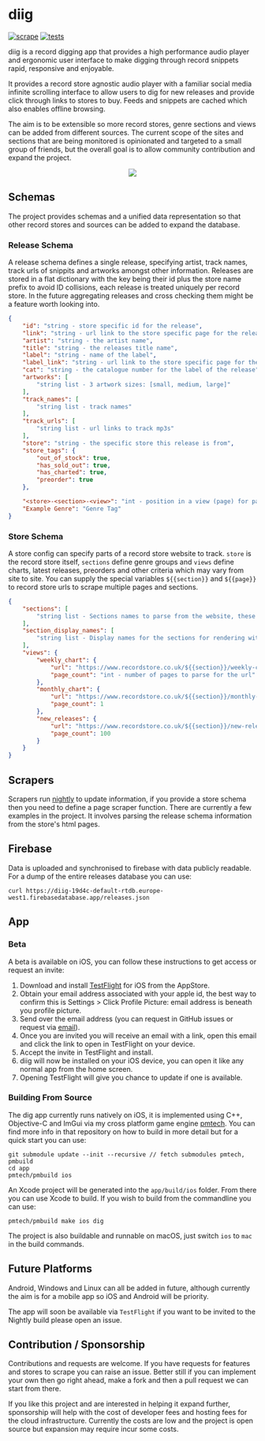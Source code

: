 # diig

[![scrape](https://github.com/polymonster/diig/actions/workflows/scrape.yml/badge.svg)](https://github.com/polymonster/diig/actions/workflows/scrape.yml)
[![tests](https://github.com/polymonster/diig/actions/workflows/release_testflight.yml/badge.svg)](https://github.com/polymonster/diig/actions/workflows/release_testflight.yml)

diig is a record digging app that provides a high performance audio player and ergonomic user interface to make digging through record snippets rapid, responsive and enjoyable.

It provides a record store agnostic audio player with a familiar social media infinite scrolling interface to allow users to dig for new releases and provide click through links to stores to buy. Feeds and snippets are cached which also enables offline browsing.

The aim is to be extensible so more record stores, genre sections and views can be added from different sources. The current scope of the sites and sections that are being monitored is opinionated and targeted to a small group of friends, but the overall goal is to allow community contribution and expand the project.

<p align="center">
    <img src="https://github.com/polymonster/dig/raw/main/media/dig.gif"/>
</p>

## Schemas

The project provides schemas and a unified data representation so that other record stores and sources can be added to expand the database.

### Release Schema

A release schema defines a single release, specifying artist, track names, track urls of snippits and artworks amongst other information. Releases are stored in a flat dictionary with the key being their id plus the store name prefix to avoid ID collisions, each release is treated uniquely per record store. In the future aggregating releases and cross checking them might be a feature worth looking into.

```json
{
    "id": "string - store specific id for the release",
    "link": "string - url link to the store specific page for the release",
    "artist": "string - the artist name",
    "title": "string - the releases title name",
    "label": "string - name of the label",
    "label_link": "string - url link to the store specific page for the label",
    "cat": "string - the catalogue number for the label of the release",
    "artworks": [
        "string list - 3 artwork sizes: [small, medium, large]"
    ],
    "track_names": [
        "string list - track names"
    ],
    "track_urls": [
        "string list - url links to track mp3s"
    ],
    "store": "string - the specific store this release is from",
    "store_tags": {
        "out_of_stock": true,
        "has_sold_out": true,
        "has_charted": true,
        "preorder": true
    },

    "<store>-<section>-<view>": "int - position in a view (page) for particular store and section (genre group)",
    "Example Genre": "Genre Tag"
}
```

### Store Schema

A store config can specify parts of a record store website to track. `store` is the record store itself, `sections` define genre groups and `views` define charts, latest releases, preorders and other criteria which may vary from site to site. You can supply the special variables `${{section}}` and `${{page}}` to record store urls to scrape multiple pages and sections.

```json
{
    "sections": [
        "string list - Sections names to parse from the website, these strings will appear in the website urls",
    ],
    "section_display_names": [
        "string list - Display names for the sections for rendering within the app"
    ],
    "views": {
        "weekly_chart": {
            "url": "https://www.recordstore.co.uk/${{section}}/weekly-chart",
            "page_count": "int - number of pages to parse for the url"
        },
        "monthly_chart": {
            "url": "https://www.recordstore.co.uk/${{section}}/monthly-chart",
            "page_count": 1
        },
        "new_releases": {
            "url": "https://www.recordstore.co.uk/${{section}}/new-releases/page-${{page}}",
            "page_count": 100
        }
    }
}
```

## Scrapers

Scrapers run [nightly](https://github.com/polymonster/dig/actions) to update information, if you provide a store schema then you need to define a page scraper function. There are currently a few examples in the project. It involves parsing the release schema information from the store's html pages.

## Firebase

Data is uploaded and synchronised to firebase with data publicly readable. For a dump of the entire releases database you can use:

```text
curl https://diig-19d4c-default-rtdb.europe-west1.firebasedatabase.app/releases.json
```

## App

### Beta

A beta is available on iOS, you can follow these instructions to get access or request an invite:

1. Download and install [TestFlight](https://apps.apple.com/us/app/testflight/id899247664/) for iOS from the AppStore.
2. Obtain your email address associated with your apple id, the best way to confirm this is Settings > Click Profile Picture: email address is beneath you profile picture.
3. Send over the email address (you can request in GitHub issues or request via [email](polymonster@icloud.com)).
4. Once you are invited you will receive an email with a link, open this email and click the link to open in TestFlight on your device.
5. Accept the invite in TestFlight and install.
6. diig will now be installed on your iOS device, you can open it like any normal app from the home screen.
7. Opening TestFlight will give you chance to update if one is available.

### Building From Source

The dig app currently runs natively on iOS, it is implemented using C++, Objective-C and ImGui via my cross platform game engine [pmtech](https://github.com/polymonster/pmtech). You can find more info in that repository on how to build in more detail but for a quick start you can use:

```text
git submodule update --init --recursive // fetch submodules pmtech, pmbuild
cd app
pmtech/pmbuild ios
```

An Xcode project will be generated into the `app/build/ios` folder. From there you can use Xcode to build. If you wish to build from the commandline you can use:

```text
pmtech/pmbuild make ios dig
```

The project is also buildable and runnable on macOS, just switch `ios` to `mac` in the build commands.

## Future Platforms

Android, Windows and Linux can all be added in future, although currently the aim is for a mobile app so iOS and Android will be priority.

The app will soon be available via `TestFlight` if you want to be invited to the Nightly build please open an issue.

## Contribution / Sponsorship

Contributions and requests are welcome. If you have requests for features and stores to scrape you can raise an issue. Better still if you can implement your own then go right ahead, make a fork and then a pull request we can start from there.

If you like this project and are interested in helping it expand further, sponsorship will help with the cost of developer fees and hosting fees for the cloud infrastructure. Currently the costs are low and the project is open source but expansion may require incur some costs.
